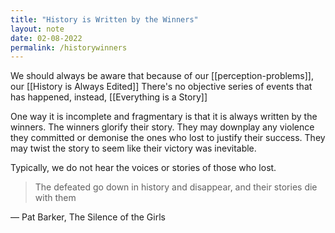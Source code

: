 ```yaml
---
title: "History is Written by the Winners"
layout: note
date: 02-08-2022
permalink: /historywinners
---
```


We should always be aware that because of our [[perception-problems]], our [[History is Always Edited]]  There's no objective series of events that has happened, instead, [[Everything is a Story]]

One way it is incomplete and fragmentary is that it is always written by the winners. The winners glorify their story. They may downplay any violence they committed or demonise the ones who lost to justify their success. They may twist the story to seem like their victory was inevitable.

Typically, we do not hear the voices or stories of those who lost.


> The defeated go down in history and disappear, and their stories die with them

— Pat Barker, The Silence of the Girls
